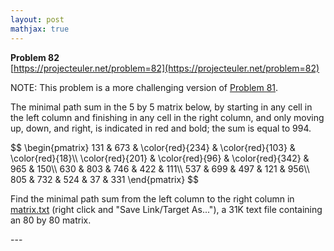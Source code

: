 ```yaml
---
layout: post
mathjax: true
---
```

**Problem 82**  
[https://projecteuler.net/problem=82](https://projecteuler.net/problem=82)

<p class="small_notice">NOTE: This problem is a more challenging version of <a href="problem=81">Problem 81</a>.</p>
<p>The minimal path sum in the 5 by 5 matrix below, by starting in any cell in the left column and finishing in any cell in the right column, and only moving up, down, and right, is indicated in red and bold; the sum is equal to 994.</p>
<div class="center">
$$
\begin{pmatrix}
131 &amp; 673 &amp; \color{red}{234} &amp; \color{red}{103} &amp; \color{red}{18}\\
\color{red}{201} &amp; \color{red}{96} &amp; \color{red}{342} &amp; 965 &amp; 150\\
630 &amp; 803 &amp; 746 &amp; 422 &amp; 111\\
537 &amp; 699 &amp; 497 &amp; 121 &amp; 956\\
805 &amp; 732 &amp; 524 &amp; 37 &amp; 331
\end{pmatrix}
$$
</div>
<p>Find the minimal path sum from the left column to the right column in <a href="project/resources/p082_matrix.txt">matrix.txt</a> (right click and "Save Link/Target As..."), a 31K text file containing an 80 by 80 matrix.</p>
---
